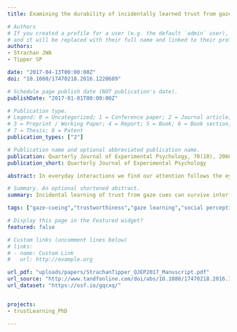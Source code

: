 ```yaml
---
title: Examining the durability of incidentally learned trust from gaze cues

# Authors
# If you created a profile for a user (e.g. the default `admin` user), write the username (folder name) here 
# and it will be replaced with their full name and linked to their profile.
authors:
- Strachan JWA
- Tipper SP

date: "2017-04-13T00:00:00Z"
doi: "10.1080/17470218.2016.1220609"

# Schedule page publish date (NOT publication's date).
publishDate: "2017-01-01T00:00:00Z"

# Publication type.
# Legend: 0 = Uncategorized; 1 = Conference paper; 2 = Journal article;
# 3 = Preprint / Working Paper; 4 = Report; 5 = Book; 6 = Book section;
# 7 = Thesis; 8 = Patent
publication_types: ["2"]

# Publication name and optional abbreviated publication name.
publication: Quarterly Journal of Experimental Psychology, 70(10), 2060-2075
publication_short: Quarterly Journal of Experimental Psychology

abstract: In everyday interactions we find our attention follows the eye gaze of faces around us. As this cueing is so powerful and difficult to inhibit, gaze can therefore be used to facilitate or disrupt visual processing of the environment, and when we experience this we infer information about the trustworthiness of the cueing face. However, to date no studies have investigated how long these impressions last. To explore this we used a gaze-cueing paradigm where faces consistently demonstrated either valid or invalid cueing behaviours. Previous experiments show that valid faces are subsequently rated as more trustworthy than invalid faces. We replicate this effect (Experiment 1) and then include a brief interference task in Experiment 2 between gaze cueing and trustworthiness rating, which weakens but does not completely eliminate the effect. In Experiment 3, we explore whether greater familiarity with the faces improves the durability of trust learning and find that the effect is more resilient with familiar faces. Finally, in Experiment 4, we push this further and show that evidence of trust learning can be seen up to an hour after cueing has ended. Taken together, our results suggest that incidentally learned trust can be durable, especially for faces that deceive.

# Summary. An optional shortened abstract.
summary: Incidental learning of trust from gaze cues can survive interference with task-relevant stimuli for up to one hour.

tags: ["gaze-cueing","trustworthiness","gaze learning","social perception"]

# Display this page in the Featured widget?
featured: false

# Custom links (uncomment lines below)
# links:
# - name: Custom Link
#   url: http://example.org

url_pdf: "uploads/papers/StrachanTipper_QJEP2017_Manuscript.pdf"
url_source: "http://www.tandfonline.com/doi/abs/10.1080/17470218.2016.1220609"
url_dataset: "https://osf.io/gqcxq/"


projects: 
- trustLearning_PhD

---
```

